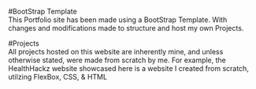 
#BootStrap Template  <br />
This Portfolio site has been made using a BootStrap Template.  With changes and modifications
made to structure and host my own Projects.

#Projects  <br />
All projects hosted on this website are inherently mine, and unless otherwise stated, were
made from scratch by me.  For example, the HealthHackz website showcased here is a website
I created from scratch, utilzing FlexBox, CSS, & HTML
